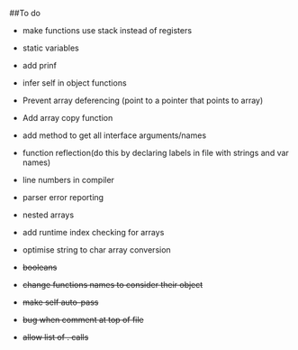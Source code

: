 ##To do


* make functions use stack instead of registers
* static variables
* add prinf
* infer self in object functions
* Prevent array deferencing (point to a pointer that points to array)
* Add array copy function
* add method to get all interface arguments/names
* function reflection(do this by declaring labels in file with strings and var names)
* line numbers in compiler
* parser error reporting
* nested arrays
* add runtime index checking for arrays
* optimise string to char array conversion

* ~~booleans~~
* ~~change functions names to consider their object~~
* ~~make self auto-pass~~
* ~~bug when comment at top of file~~
* ~~allow list of . calls~~